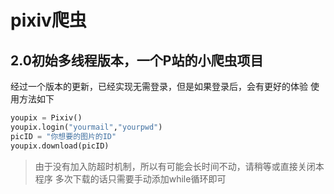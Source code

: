 # pixiv爬虫
## 2.0初始多线程版本，一个P站的小爬虫项目

经过一个版本的更新，已经实现无需登录，但是如果登录后，会有更好的体验
使用方法如下
```python
youpix = Pixiv()
youpix.login("yourmail","yourpwd")
picID = "你想要的图片的ID"
youpix.download(picID)
```
> 由于没有加入防超时机制，所以有可能会长时间不动，请稍等或直接关闭本程序
> 多次下载的话只需要手动添加while循环即可